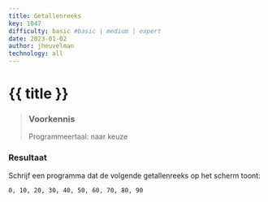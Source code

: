 ```yaml
---
title: Getallenreeks
key: 1047
difficulty: basic #basic | medium | expert
date: 2023-01-02
author: jheuvelman
technology: all
---
```




# {{ title }}

> ### Voorkennis
> Programmeertaal: naar keuze

### Resultaat
Schrijf een programma dat de volgende getallenreeks op het scherm toont:  
```shell
0, 10, 20, 30, 40, 50, 60, 70, 80, 90
```
